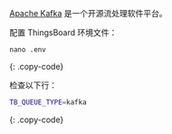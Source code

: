 [Apache Kafka](https://kafka.apache.org/) 是一个开源流处理软件平台。

配置 ThingsBoard 环境文件：

```text
nano .env
```
{: .copy-code}

检查以下行：

```bash
TB_QUEUE_TYPE=kafka
```
{: .copy-code}